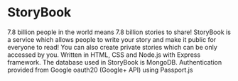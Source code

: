 # StoryBook
7.8 billion people in the world means 7.8 billion stories to share! StoryBook is a service which allows people to write your story and make it public for everyone to read! You can also create private stories which can be only accessed by you. Written in HTML, CSS and Node.js with Express framework. The database used in StoryBook is MongoDB. Authentication provided from Google oauth20 (Google+ API) using Passport.js
